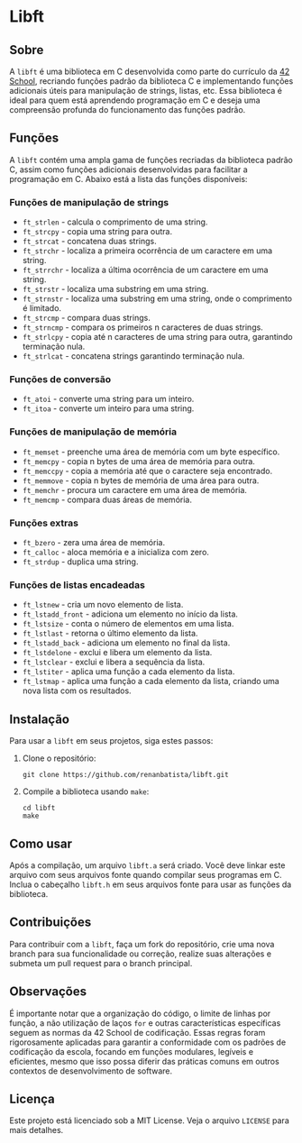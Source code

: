 # Libft

## Sobre
A `libft` é uma biblioteca em C desenvolvida como parte do currículo da [42 School](https://www.42.fr/), recriando funções padrão da biblioteca C e implementando funções adicionais úteis para manipulação de strings, listas, etc. Essa biblioteca é ideal para quem está aprendendo programação em C e deseja uma compreensão profunda do funcionamento das funções padrão.

## Funções
A `libft` contém uma ampla gama de funções recriadas da biblioteca padrão C, assim como funções adicionais desenvolvidas para facilitar a programação em C. Abaixo está a lista das funções disponíveis:

### Funções de manipulação de strings
- `ft_strlen` - calcula o comprimento de uma string.
- `ft_strcpy` - copia uma string para outra.
- `ft_strcat` - concatena duas strings.
- `ft_strchr` - localiza a primeira ocorrência de um caractere em uma string.
- `ft_strrchr` - localiza a última ocorrência de um caractere em uma string.
- `ft_strstr` - localiza uma substring em uma string.
- `ft_strnstr` - localiza uma substring em uma string, onde o comprimento é limitado.
- `ft_strcmp` - compara duas strings.
- `ft_strncmp` - compara os primeiros n caracteres de duas strings.
- `ft_strlcpy` - copia até n caracteres de uma string para outra, garantindo terminação nula.
- `ft_strlcat` - concatena strings garantindo terminação nula.

### Funções de conversão
- `ft_atoi` - converte uma string para um inteiro.
- `ft_itoa` - converte um inteiro para uma string.

### Funções de manipulação de memória
- `ft_memset` - preenche uma área de memória com um byte específico.
- `ft_memcpy` - copia n bytes de uma área de memória para outra.
- `ft_memccpy` - copia a memória até que o caractere seja encontrado.
- `ft_memmove` - copia n bytes de memória de uma área para outra.
- `ft_memchr` - procura um caractere em uma área de memória.
- `ft_memcmp` - compara duas áreas de memória.

### Funções extras
- `ft_bzero` - zera uma área de memória.
- `ft_calloc` - aloca memória e a inicializa com zero.
- `ft_strdup` - duplica uma string.

### Funções de listas encadeadas
- `ft_lstnew` - cria um novo elemento de lista.
- `ft_lstadd_front` - adiciona um elemento no início da lista.
- `ft_lstsize` - conta o número de elementos em uma lista.
- `ft_lstlast` - retorna o último elemento da lista.
- `ft_lstadd_back` - adiciona um elemento no final da lista.
- `ft_lstdelone` - exclui e libera um elemento da lista.
- `ft_lstclear` - exclui e libera a sequência da lista.
- `ft_lstiter` - aplica uma função a cada elemento da lista.
- `ft_lstmap` - aplica uma função a cada elemento da lista, criando uma nova lista com os resultados.

## Instalação
Para usar a `libft` em seus projetos, siga estes passos:

1. Clone o repositório:
   ```
   git clone https://github.com/renanbatista/libft.git
   ```
2. Compile a biblioteca usando `make`:
   ```
   cd libft
   make
   ```

## Como usar
Após a compilação, um arquivo `libft.a` será criado. Você deve linkar este arquivo com seus arquivos fonte quando compilar seus programas em C. Inclua o cabeçalho `libft.h` em seus arquivos fonte para usar as funções da biblioteca.

## Contribuições
Para contribuir com a `libft`, faça um fork do repositório, crie uma nova branch para sua funcionalidade ou correção, realize suas alterações e submeta um pull request para o branch principal.

## Observações
É importante notar que a organização do código, o limite de linhas por função, a não utilização de laços `for` e outras características específicas seguem as normas da 42 School de codificação. Essas regras foram rigorosamente aplicadas para garantir a conformidade com os padrões de codificação da escola, focando em funções modulares, legíveis e eficientes, mesmo que isso possa diferir das práticas comuns em outros contextos de desenvolvimento de software.

## Licença
Este projeto está licenciado sob a MIT License. Veja o arquivo `LICENSE` para mais detalhes.
